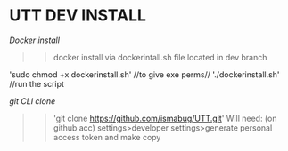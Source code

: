 # UTT DEV INSTALL 

*Docker install*

>> docker install via dockerintall.sh file located in dev branch

'sudo chmod +x dockerinstall.sh' //to give exe perms//
'./dockerinstall.sh' //run the script

*git CLI clone*

>> 'git clone https://github.com/ismabug/UTT.git'
>> Will need: (on github acc) settings>developer settings>generate personal access token and make copy
